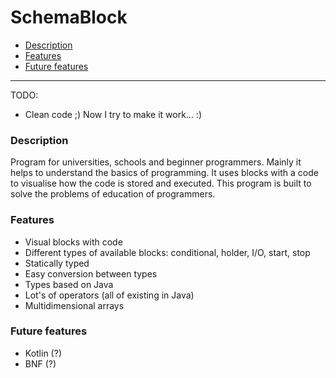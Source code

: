 # SchemaBlock

* [Description](#description)
* [Features](#features)
* [Future features](#future-features)

------------

TODO:
 - Clean code ;) Now I try to make it work... :)

### Description
Program for universities, schools and beginner programmers.
Mainly it helps to understand the basics of programming.
It uses blocks with a code to visualise how the code is stored and executed.
This program is built to solve the problems of education of programmers.

### Features

- Visual blocks with code
- Different types of available blocks: conditional, holder, I/O, start, stop
- Statically typed
- Easy conversion between types
- Types based on Java
- Lot's of operators (all of existing in Java)
- Multidimensional arrays

### Future features
- Kotlin (?)
- BNF (?)
